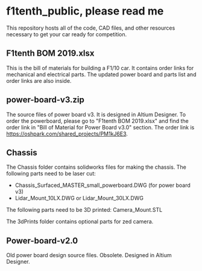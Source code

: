 # f1tenth_public, please read me
This repository hosts all of the code, CAD files, and other resources necessary to get your car ready for competition.

## F1tenth BOM 2019.xlsx
This is the bill of materials for building a F1/10 car. It contains order links for mechanical and electrical parts. The updated power board and parts list and order links are also inside.

## power-board-v3.zip
The source files of power board v3. It is designed in Altium Designer. To order the powerboard, please go to "F1tenth BOM 2019.xlsx" and find the order link in "Bill of Material for Power Board v3.0" section. The order link is https://oshpark.com/shared_projects/PM1kJ6E3.

## Chassis
The Chassis folder contains solidworks files for making the chassis.
The following parts need to be laser cut:
* Chassis_Surfaced_MASTER_small_powerboard.DWG (for power board v3)
* Lidar_Mount_10LX.DWG or Lidar_Mount_30LX.DWG

The following parts need to be 3D printed:
Camera_Mount.STL

The 3dPrints folder contains optional parts for zed camera.

## Power-board-v2.0
Old power board design source files. Obsolete. Designed in Altium Designer.
